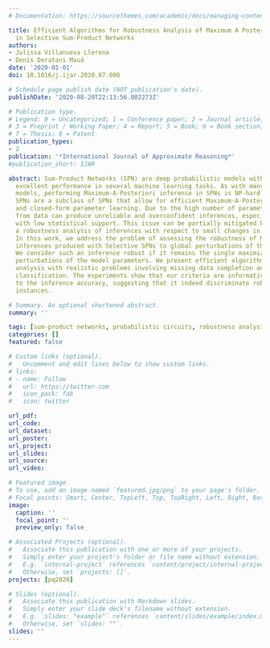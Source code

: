 ```yaml
---
# Documentation: https://sourcethemes.com/academic/docs/managing-content/

title: Efficient Algorithms for Robustness Analysis of Maximum A Posteriori Inference
  in Selective Sum-Product Networks
authors:
- Julissa Villanueva Llerena
- Denis Deratani Mauá
date: '2020-01-01'
doi: 10.1016/j.ijar.2020.07.008

# Schedule page publish date (NOT publication's date).
publishDate: '2020-08-20T22:13:56.002273Z'

# Publication type.
# Legend: 0 = Uncategorized; 1 = Conference paper; 2 = Journal article;
# 3 = Preprint / Working Paper; 4 = Report; 5 = Book; 6 = Book section;
# 7 = Thesis; 8 = Patent
publication_types:
- 2
publication: '*International Journal of Approximate Reasoning*'
#publication_short: IJAR

abstract: Sum-Product Networks (SPN) are deep probabilistic models with demonstrated
  excellent performance in several machine learning tasks. As with many other probabilistic
  models, performing Maximum-A-Posteriori inference in SPNs is NP-hard. Selective
  SPNs are a subclass of SPNs that allow for efficient Maximum-A-Posteriori inference
  and closed-form parameter learning. Due to the high number of parameters, SPNs learned
  from data can produce unreliable and overconfident inferences, especially for instances
  with low statistical support. This issue can be partially mitigated by performing
  a robustness analysis of inferences with respect to small changes in the parameters.
  In this work, we address the problem of assessing the robustness of Maximum-A-Posteriori
  inferences produced with Selective SPNs to global perturbations of the parameters.
  We consider such an inference robust if it remains the single maximizer under small
  perturbations of the model parameters. We present efficient algorithms and an empirical
  analysis with realistic problems involving missing data completion and multilabel
  classification. The experiments show that our criteria are informative with respect
  to the inference accuracy, suggesting that it indeed discriminate robust and non-robust
  instances.

# Summary. An optional shortened abstract.
summary: ''

tags: [sum-product networks, probabilistic circuits, robustness analysis]
categories: []
featured: false

# Custom links (optional).
#   Uncomment and edit lines below to show custom links.
# links:
# - name: Follow
#   url: https://twitter.com
#   icon_pack: fab
#   icon: twitter

url_pdf:
url_code:
url_dataset:
url_poster:
url_project:
url_slides:
url_source:
url_video:

# Featured image
# To use, add an image named `featured.jpg/png` to your page's folder. 
# Focal points: Smart, Center, TopLeft, Top, TopRight, Left, Right, BottomLeft, Bottom, BottomRight.
image:
  caption: ''
  focal_point: ''
  preview_only: false

# Associated Projects (optional).
#   Associate this publication with one or more of your projects.
#   Simply enter your project's folder or file name without extension.
#   E.g. `internal-project` references `content/project/internal-project/index.md`.
#   Otherwise, set `projects: []`.
projects: [pq2020]

# Slides (optional).
#   Associate this publication with Markdown slides.
#   Simply enter your slide deck's filename without extension.
#   E.g. `slides: "example"` references `content/slides/example/index.md`.
#   Otherwise, set `slides: ""`.
slides: ''
---
```

